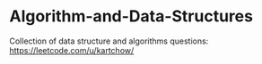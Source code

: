 # Algorithm-and-Data-Structures
Collection of data structure and algorithms questions:
https://leetcode.com/u/kartchow/
